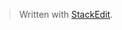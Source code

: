 


> Written with [StackEdit](https://stackedit.io/).
<!--stackedit_data:
eyJoaXN0b3J5IjpbLTEyMTc4MTg1MF19
-->